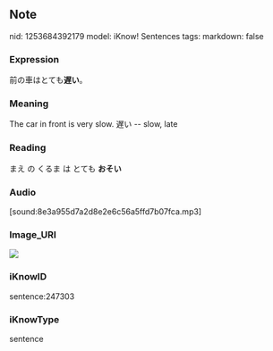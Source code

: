 ## Note
nid: 1253684392179
model: iKnow! Sentences
tags: 
markdown: false

### Expression
前の車はとても<b>遅い</b>。

### Meaning
The car in front is very slow.
遅い -- slow, late

### Reading
まえ の くるま は とても <b>おそい</b>

### Audio
[sound:8e3a955d7a2d8e2e6c56a5ffd7b07fca.mp3]

### Image_URI
<img src="3f83b3126b63b859e265a13466c7e61b.jpg">

### iKnowID
sentence:247303

### iKnowType
sentence
